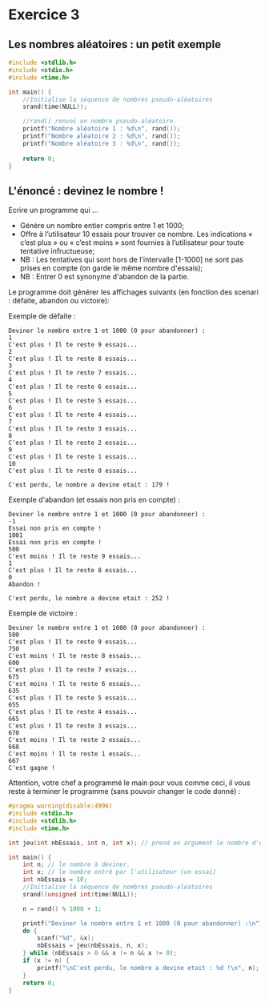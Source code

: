 # Exercice 3

## Les nombres aléatoires : un petit exemple

```C runnable
#include <stdlib.h>
#include <stdio.h>
#include <time.h>

int main() {
	//Initialise la séquence de nombres pseudo-aléatoires
	srand(time(NULL));

	//rand() renvoi un nombre pseudo-aléatoire.
	printf("Nombre aléatoire 1 : %d\n", rand());
	printf("Nombre aléatoire 2 : %d\n", rand());
	printf("Nombre aléatoire 3 : %d\n", rand());
	
	return 0;
}
```


## L'énoncé : devinez le nombre ! 

Ecrire un programme qui …
- Génère un nombre entier compris entre 1 et 1000;
- Offre à l’utilisateur 10 essais pour trouver ce nombre.  Les indications « c’est plus » ou « c’est moins » sont fournies à l’utilisateur pour toute tentative infructueuse;
- NB : Les tentatives qui sont hors de l'intervalle [1-1000] ne sont pas prises en compte (on garde le même nombre d'essais);
- NB : Entrer 0 est synonyme d'abandon de la partie.

Le programme doit générer les affichages suivants (en fonction des scenari : défaite, abandon ou victoire):

Exemple de défaite :
```
Deviner le nombre entre 1 et 1000 (0 pour abandonner) :
1
C'est plus ! Il te reste 9 essais...
2
C'est plus ! Il te reste 8 essais...
3
C'est plus ! Il te reste 7 essais...
4
C'est plus ! Il te reste 6 essais...
5
C'est plus ! Il te reste 5 essais...
6
C'est plus ! Il te reste 4 essais...
7
C'est plus ! Il te reste 3 essais...
8
C'est plus ! Il te reste 2 essais...
9
C'est plus ! Il te reste 1 essais...
10
C'est plus ! Il te reste 0 essais...

C'est perdu, le nombre a devine etait : 179 !
```

Exemple d'abandon (et essais non pris en compte) :
```
Deviner le nombre entre 1 et 1000 (0 pour abandonner) :
-1
Essai non pris en compte !
1001
Essai non pris en compte !
500
C'est moins ! Il te reste 9 essais...
1
C'est plus ! Il te reste 8 essais...
0
Abandon !

C'est perdu, le nombre a devine etait : 252 !
```

Exemple de victoire :
```
Deviner le nombre entre 1 et 1000 (0 pour abandonner) :
500
C'est plus ! Il te reste 9 essais...
750
C'est moins ! Il te reste 8 essais...
600
C'est plus ! Il te reste 7 essais...
675
C'est moins ! Il te reste 6 essais...
635
C'est plus ! Il te reste 5 essais...
655
C'est plus ! Il te reste 4 essais...
665
C'est plus ! Il te reste 3 essais...
670
C'est moins ! Il te reste 2 essais...
668
C'est moins ! Il te reste 1 essais...
667
C'est gagne !
```

Attention, votre chef a programmé le main pour vous comme ceci, il vous reste à terminer le programme (sans pouvoir changer le code donné) : 

```C
#pragma warning(disable:4996)
#include <stdio.h>
#include <stdlib.h>
#include <time.h>

int jeu(int nbEssais, int n, int x); // prend en argument le nombre d'essais restants (nbEssais), le nombre à deviner (n) et le nombre entré par l'utilisateur (x) et retourne le nombre d'essais restants actualisés.

int main() {
    int n; // le nombre à deviner.
    int x; // le nombre entré par l'utilisateur (un essai)
    int nbEssais = 10;
    //Initialise la séquence de nombres pseudo-aléatoires
    srand((unsigned int)time(NULL));

    n = rand() % 1000 + 1;

    printf("Deviner le nombre entre 1 et 1000 (0 pour abandonner) :\n");
    do {
        scanf("%d", &x);
        nbEssais = jeu(nbEssais, n, x);
    } while (nbEssais > 0 && x != n && x != 0);
    if (x != n) {
        printf("\nC'est perdu, le nombre a devine etait : %d !\n", n);
    }
    return 0;
}
```